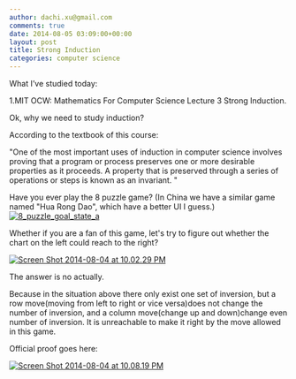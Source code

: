 ```yaml
---
author: dachi.xu@gmail.com
comments: true
date: 2014-08-05 03:09:00+00:00
layout: post
title: Strong Induction
categories: computer science
---
```


What I’ve studied today:

1.MIT OCW: Mathematics For Computer Science Lecture 3 Strong Induction.

Ok, why we need to study induction?

According to the textbook of this course: 

"One of the most important uses of induction in computer science involves proving that a program or process preserves
one or more desirable properties as it proceeds. A property that is preserved through a series of operations or steps 
is known as an invariant. "

Have you ever play the 8 puzzle game? (In China we have a similar game named "Hua Rong Dao", which have a better UI I guess.)
[![8_puzzle_goal_state_a](http://dachicj.com/wp-content/uploads/2014/08/8_puzzle_goal_state_a.png)](http://dachicj.com/wp-content/uploads/2014/08/8_puzzle_goal_state_a.png)

Whether if you are a fan of this game, let's try to figure out whether the chart on the left could reach to the right?

[![Screen Shot 2014-08-04 at 10.02.29 PM](http://dachicj.com/wp-content/uploads/2014/08/Screen-Shot-2014-08-04-at-10.02.29-PM-300x140.png)](http://dachicj.com/wp-content/uploads/2014/08/Screen-Shot-2014-08-04-at-10.02.29-PM.png)

The answer is no actually.

Because in the situation above there only exist one set of inversion, but a row move(moving from left to right or vice versa)does not change the 
number of inversion, and a column move(change up and down)change even number of inversion. It is unreachable to make it right by the move allowed
in this game.

Official proof goes here:

[![Screen Shot 2014-08-04 at 10.08.19 PM](http://dachicj.com/wp-content/uploads/2014/08/Screen-Shot-2014-08-04-at-10.08.19-PM-300x135.png)](http://dachicj.com/wp-content/uploads/2014/08/Screen-Shot-2014-08-04-at-10.08.19-PM.png)



  
